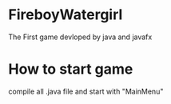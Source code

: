 # FireboyWatergirl
The First game devloped by java and javafx

# How to start game
compile all .java file and start with "MainMenu"
